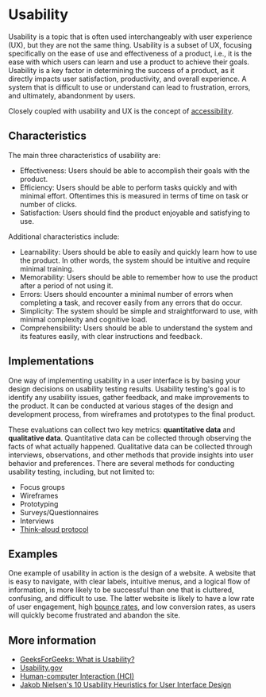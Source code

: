 # Usability

Usability is a topic that is often used interchangeably with user experience (UX), but they are not the same thing. Usability is a subset of UX, focusing specifically on the ease of use and effectiveness of a product, i.e., it is the ease with which users can learn and use a product to achieve their goals. Usability is a key factor in determining the success of a product, as it directly impacts user satisfaction, productivity, and overall experience. A system that is difficult to use or understand can lead to frustration, errors, and ultimately, abandonment by users.

Closely coupled with usability and UX is the concept of [accessibility](./accessibility.md).

## Characteristics

The main three characteristics of usability are:
- Effectiveness: Users should be able to accomplish their goals with the product.
- Efficiency: Users should be able to perform tasks quickly and with minimal effort. Oftentimes this is measured in terms of time on task or number of clicks.
- Satisfaction: Users should find the product enjoyable and satisfying to use.

Additional characteristics include:
- Learnability: Users should be able to easily and quickly learn how to use the product. In other words, the system should be intuitive and require minimal training.
- Memorability: Users should be able to remember how to use the product after a period of not using it.
- Errors: Users should encounter a minimal number of errors when completing a task, and recover easily from any errors that do occur.
- Simplicity: The system should be simple and straightforward to use, with minimal complexity and cognitive load.
- Comprehensibility: Users should be able to understand the system and its features easily, with clear instructions and feedback.


## Implementations

One way of implementing usability in a user interface is by basing your design decisions on usability testing results. Usability testing's goal is to identify any usability issues, gather feedback, and make improvements to the product. It can be conducted at various stages of the design and development process, from wireframes and prototypes to the final product.

These evaluations can collect two key metrics: **quantitative data** and **qualitative data**. Quantitative data can be collected through observing the facts of what actually happened. Qualitative data can be collected through interviews, observations, and other methods that provide insights into user behavior and preferences. There are several methods for conducting usability testing, including, but not limited to:
- Focus groups
- Wireframes
- Prototyping
- Surveys/Questionnaires
- Interviews
- [Think-aloud protocol](https://en.wikipedia.org/wiki/Think_aloud_protocol)

## Examples

One example of usability in action is the design of a website. A website that is easy to navigate, with clear labels, intuitive menus, and a logical flow of information, is more likely to be successful than one that is cluttered, confusing, and difficult to use. The latter website is likely to have a low rate of user engagement, high [bounce rates](https://backlinko.com/hub/seo/bounce-rate), and low conversion rates, as users will quickly become frustrated and abandon the site.
## More information

- [GeeksForGeeks: What is Usability?](https://www.geeksforgeeks.org/what-is-usability/)
- [Usability.gov](https://www.usability.gov/)
- [Human-computer Interaction (HCI)](https://en.wikipedia.org/wiki/Human%E2%80%93computer_interaction)
- [Jakob Nielsen's 10 Usability Heuristics for User Interface Design](https://www.nngroup.com/articles/ten-usability-heuristics/)

